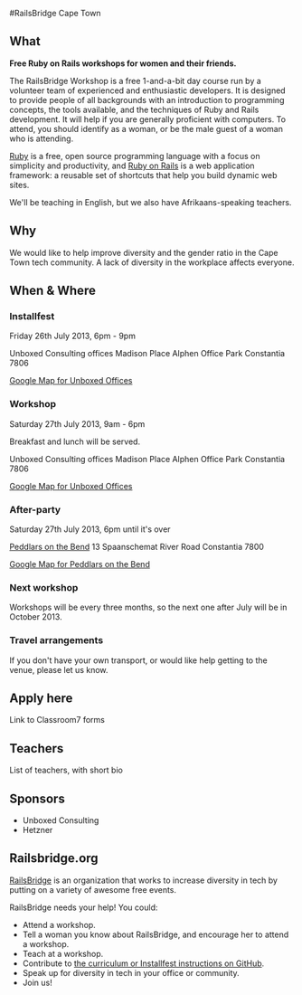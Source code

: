 #RailsBridge Cape Town

## What

**Free Ruby on Rails workshops for women and their friends.**

The RailsBridge Workshop is a free 1-and-a-bit day course run by a volunteer team of experienced and enthusiastic developers. It is designed to provide people of all backgrounds with an introduction to programming concepts, the tools available, and the techniques of Ruby and Rails development. It will help if you are generally proficient with computers. To attend, you should identify as a woman, or be the male guest of a woman who is attending.

[Ruby](http://www.ruby-lang.org/en/) is a free, open source programming language with a focus on simplicity and productivity, and [Ruby on Rails](http://rubyonrails.org/) is a web application framework: a reusable set of shortcuts that help you build dynamic web sites.

We'll be teaching in English, but we also have Afrikaans-speaking teachers.


## Why

We would like to help improve diversity and the gender ratio in the Cape Town tech community. A lack of diversity in the workplace affects everyone.


## When & Where

### Installfest

Friday 26th July 2013, 6pm - 9pm

Unboxed Consulting offices
Madison Place
Alphen Office Park
Constantia 7806

[Google Map for Unboxed Offices](http://goo.gl/maps/SxLkY)

### Workshop

Saturday 27th July 2013, 9am - 6pm

Breakfast and lunch will be served.

Unboxed Consulting offices
Madison Place
Alphen Office Park
Constantia 7806

[Google Map for Unboxed Offices](http://goo.gl/maps/SxLkY)

### After-party

Saturday 27th July 2013, 6pm until it's over

[Peddlars on the Bend](http://www.peddlars.co.za/)
13 Spaanschemat River Road
Constantia 7800

[Google Map for Peddlars on the Bend](http://goo.gl/maps/syg1D)

### Next workshop

Workshops will be every three months, so the next one after July will be in October 2013.

### Travel arrangements

If you don't have your own transport, or would like help getting to the venue, please let us know.


## Apply here

Link to Classroom7 forms

## Teachers

List of teachers, with short bio

## Sponsors

* Unboxed Consulting
* Hetzner

## Railsbridge.org

[RailsBridge](http://railsbridge.org) is an organization that works to increase diversity in tech by putting on a variety of awesome free events.

RailsBridge needs your help! You could:

* Attend a workshop.
* Tell a woman you know about RailsBridge, and encourage her to attend a workshop.
* Teach at a workshop.
* Contribute to [the curriculum or Installfest instructions on GitHub](https://github.com/railsbridge/docs).
* Speak up for diversity in tech in your office or community.
* Join us!